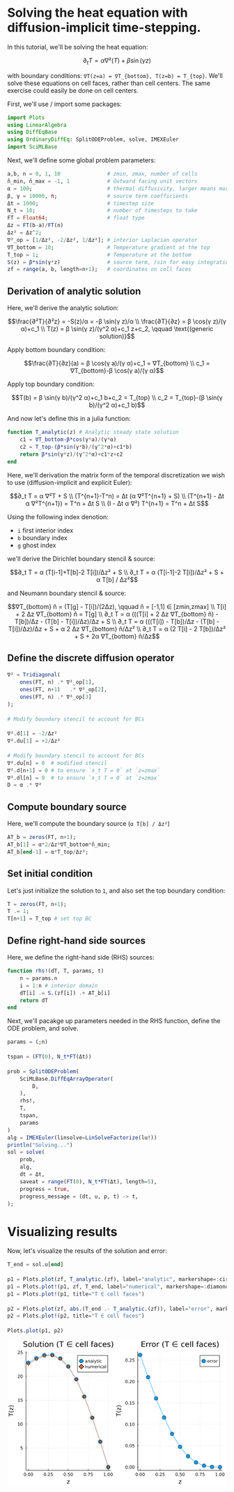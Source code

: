 # Solving the heat equation with diffusion-implicit time-stepping.

In this tutorial, we'll be solving the heat equation:

```math
∂_t T = α ∇²(T) + β \sin(γ z)
```

with boundary conditions: ``∇T(z=a) = ∇T_{bottom}, T(z=b) = T_{top}``. We'll solve these equations on cell faces, rather than cell centers. The same exercise could easily be done on cell centers.

First, we'll use / import some packages:

```julia
import Plots
using LinearAlgebra
using DiffEqBase
using OrdinaryDiffEq: SplitODEProblem, solve, IMEXEuler
import SciMLBase
```

Next, we'll define some global problem parameters:
```julia
a,b, n = 0, 1, 10               # zmin, zmax, number of cells
n̂_min, n̂_max = -1, 1            # Outward facing unit vectors
α = 100;                        # thermal diffusivity, larger means more stiff
β, γ = 10000, π;                # source term coefficients
Δt = 1000;                      # timestep size
N_t = 10;                       # number of timesteps to take
FT = Float64;                   # float type
Δz = FT(b-a)/FT(n)
Δz² = Δz^2;
∇²_op = [1/Δz², -2/Δz², 1/Δz²]; # interior Laplacian operator
∇T_bottom = 10;                 # Temperature gradient at the top
T_top = 1;                      # Temperature at the bottom
S(z) = β*sin(γ*z)               # source term, (sin for easy integration)
zf = range(a, b, length=n+1);   # coordinates on cell faces
```

## Derivation of analytic solution
Here, we'll derive the analytic solution:

```math
\frac{∂²T}{∂²z} = -S(z)/α = -β \sin(γ z)/α \\
\frac{∂T}{∂z} = β \cos(γ z)/(γ α)+c_1 \\
T(z) = β \sin(γ z)/(γ^2 α)+c_1 z+c_2, \qquad \text{(generic solution)}
```
Apply bottom boundary condition:
```math
\frac{∂T}{∂z}(a) = β \cos(γ a)/(γ α)+c_1 = ∇T_{bottom} \\
c_1 = ∇T_{bottom}-β \cos(γ a)/(γ α)
```

Apply top boundary condition:
```math
T(b) = β \sin(γ b)/(γ^2 α)+c_1 b+c_2 = T_{top} \\
c_2 = T_{top}-(β \sin(γ b)/(γ^2 α)+c_1 b)
```

And now let's define this in a julia function:
```julia
function T_analytic(z) # Analytic steady state solution
    c1 = ∇T_bottom-β*cos(γ*a)/(γ*α)
    c2 = T_top-(β*sin(γ*b)/(γ^2*α)+c1*b)
    return β*sin(γ*z)/(γ^2*α)+c1*z+c2
end
```

Here, we'll derivation the matrix form of the temporal discretization we wish to use (diffusion-implicit and explicit Euler):
```math
∂_t T = α ∇²T + S \\
(T^{n+1}-T^n) = Δt (α  ∇²T^{n+1} + S) \\
(T^{n+1} - Δt α ∇²T^{n+1}) = T^n + Δt S \\
(I - Δt α ∇²) T^{n+1} = T^n + Δt S
```

Using the following index denotion:

 - `i` first interior index
 - `b` boundary index
 - `g` ghost index

we'll derive the Dirichlet boundary stencil & source:
```math
∂_t T = α (T[i-1]+T[b]-2 T[i])/Δz² + S \\
∂_t T = α (T[i-1]-2 T[i])/Δz² + S + α T[b] / Δz²
```

and Neumann boundary stencil & source:
```math
∇T_{bottom} n̂ = (T[g] - T[i])/(2Δz), \qquad    n̂ = [-1,1] ∈ [zmin,zmax] \\
T[i] + 2 Δz ∇T_{bottom} n̂ = T[g] \\
∂_t T = α (((T[i] + 2 Δz ∇T_{bottom} n̂) - T[b])/Δz - (T[b] - T[i])/Δz)/Δz + S \\
∂_t T = α (((T[i]) - T[b])/Δz - (T[b] - T[i])/Δz)/Δz + S + α 2 Δz ∇T_{bottom} n̂/Δz² \\
∂_t T = α (2 T[i] - 2 T[b])/Δz² + S + 2α ∇T_{bottom} n̂/Δz
```

## Define the discrete diffusion operator
```julia
∇² = Tridiagonal(
    ones(FT, n) .* ∇²_op[1],
    ones(FT, n+1)   .* ∇²_op[2],
    ones(FT, n) .* ∇²_op[3]
);

# Modify boundary stencil to account for BCs

∇².d[1] = -2/Δz²
∇².du[1] = +2/Δz²

# Modify boundary stencil to account for BCs
∇².du[n] = 0  # modified stencil
∇².d[n+1] = 0 # to ensure `∂_t T = 0` at `z=zmax`
∇².dl[n] = 0  # to ensure `∂_t T = 0` at `z=zmax`
D = α .* ∇²
```

## Compute boundary source
Here, we'll compute the boundary source (``α T[b] / Δz²``)
```julia
AT_b = zeros(FT, n+1);
AT_b[1] = α*2/Δz*∇T_bottom*n̂_min;
AT_b[end-1] = α*T_top/Δz²;
```

## Set initial condition
Let's just initialize the solution to `1`, and also set the top boundary condition:
```julia
T = zeros(FT, n+1);
T .= 1;
T[n+1] = T_top # set top BC
```

## Define right-hand side sources
Here, we define the right-hand side (RHS) sources:
```julia
function rhs!(dT, T, params, t)
    n = params.n
    i = 1:n # interior domain
    dT[i] .= S.(zf[i]) .+ AT_b[i]
    return dT
end
```

Next, we'll pacakge up parameters needed in the RHS function, define the ODE problem, and solve.
```julia
params = (;n)

tspan = (FT(0), N_t*FT(Δt))

prob = SplitODEProblem(
    SciMLBase.DiffEqArrayOperator(
        D,
    ),
    rhs!,
    T,
    tspan,
    params
)
alg = IMEXEuler(linsolve=LinSolveFactorize(lu!))
println("Solving...")
sol = solve(
    prob,
    alg,
    dt = Δt,
    saveat = range(FT(0), N_t*FT(Δt), length=5),
    progress = true,
    progress_message = (dt, u, p, t) -> t,
);
```

# Visualizing results

Now, let's visualize the results of the solution and error:
```julia
T_end = sol.u[end]

p1 = Plots.plot(zf, T_analytic.(zf), label="analytic", markershape=:circle, markersize=6)
p1 = Plots.plot!(p1, zf, T_end, label="numerical", markershape=:diamond)
p1 = Plots.plot!(p1, title="T ∈ cell faces")

p2 = Plots.plot(zf, abs.(T_end .- T_analytic.(zf)), label="error", markershape=:circle, markersize=6)
p2 = Plots.plot!(p2, title="T ∈ cell faces")

Plots.plot(p1, p2)
```
![sobolplot](../assets/diffusion_implicit_solution.png)
